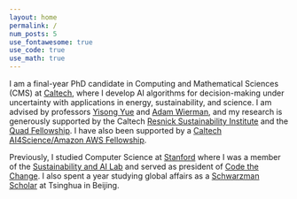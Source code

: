 ```yaml
---
layout: home
permalink: /
num_posts: 5
use_fontawesome: true
use_code: true
use_math: true
---
```


I am a final-year PhD candidate in Computing and Mathematical Sciences (CMS) at [<span class="caltech-orange">Caltech</span>](https://cms.caltech.edu/), where I develop AI algorithms for decision-making under uncertainty with applications in energy, sustainability, and science. I am advised by professors [Yisong Yue](http://www.yisongyue.com/) and [Adam Wierman](https://adamwierman.com/), and my research is generously supported by the Caltech [Resnick Sustainability Institute](https://resnick.caltech.edu/people/christopher-yeh) and the [Quad Fellowship](https://www.quadfellowship.org/2025-fellows/christopher-yeh). I have also been supported by a [Caltech AI4Science/Amazon AWS Fellowship](https://www.cms.caltech.edu/academics/honors).

Previously, I studied Computer Science at [<span class="cardinal-red">Stanford</span>](https://cs.stanford.edu/) where I was a member of the [Sustainability and AI Lab](https://web.archive.org/web/20240516012949/https://sustain.stanford.edu/) and served as president of [Code the Change](https://codethechange.stanford.edu/). I also spent a year studying global affairs as a [<span class="schwarzman-purple">Schwarzman Scholar</span>](https://www.schwarzmanscholars.org/) at Tsinghua in Beijing.
